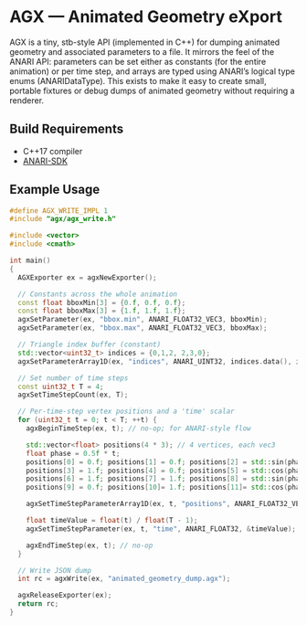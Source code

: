 # AGX — Animated Geometry eXport

AGX is a tiny, stb-style API (implemented in C++) for dumping animated geometry
and associated parameters to a file. It mirrors the feel of the ANARI API:
parameters can be set either as constants (for the entire animation) or per time
step, and arrays are typed using ANARI’s logical type enums (ANARIDataType).
This exists to make it easy to create small, portable fixtures or debug dumps of
animated geometry without requiring a renderer.

## Build Requirements

- C++17 compiler
- [ANARI-SDK](https://github.com/KhronosGroup/ANARI-SDK)

## Example Usage

```cpp
#define AGX_WRITE_IMPL 1
#include "agx/agx_write.h"

#include <vector>
#include <cmath>

int main()
{
  AGXExporter ex = agxNewExporter();

  // Constants across the whole animation
  const float bboxMin[3] = {0.f, 0.f, 0.f};
  const float bboxMax[3] = {1.f, 1.f, 1.f};
  agxSetParameter(ex, "bbox.min", ANARI_FLOAT32_VEC3, bboxMin);
  agxSetParameter(ex, "bbox.max", ANARI_FLOAT32_VEC3, bboxMax);

  // Triangle index buffer (constant)
  std::vector<uint32_t> indices = {0,1,2, 2,3,0};
  agxSetParameterArray1D(ex, "indices", ANARI_UINT32, indices.data(), indices.size());

  // Set number of time steps
  const uint32_t T = 4;
  agxSetTimeStepCount(ex, T);

  // Per-time-step vertex positions and a 'time' scalar
  for (uint32_t t = 0; t < T; ++t) {
    agxBeginTimeStep(ex, t); // no-op; for ANARI-style flow

    std::vector<float> positions(4 * 3); // 4 vertices, each vec3
    float phase = 0.5f * t;
    positions[0] = 0.f; positions[1] = 0.f; positions[2] = std::sin(phase);
    positions[3] = 1.f; positions[4] = 0.f; positions[5] = std::cos(phase);
    positions[6] = 1.f; positions[7] = 1.f; positions[8] = std::sin(phase + 0.3f);
    positions[9] = 0.f; positions[10]= 1.f; positions[11]= std::cos(phase + 0.3f);

    agxSetTimeStepParameterArray1D(ex, t, "positions", ANARI_FLOAT32_VEC3, positions.data(), 4);

    float timeValue = float(t) / float(T - 1);
    agxSetTimeStepParameter(ex, t, "time", ANARI_FLOAT32, &timeValue);

    agxEndTimeStep(ex, t); // no-op
  }

  // Write JSON dump
  int rc = agxWrite(ex, "animated_geometry_dump.agx");

  agxReleaseExporter(ex);
  return rc;
}
```
